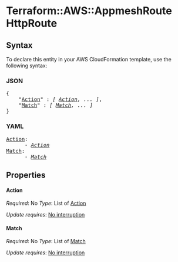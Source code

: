 # Terraform::AWS::AppmeshRoute HttpRoute

## Syntax

To declare this entity in your AWS CloudFormation template, use the following syntax:

### JSON

<pre>
{
    "<a href="#action" title="Action">Action</a>" : <i>[ <a href="httproute-action.md">Action</a>, ... ]</i>,
    "<a href="#match" title="Match">Match</a>" : <i>[ <a href="httproute-match.md">Match</a>, ... ]</i>
}
</pre>

### YAML

<pre>
<a href="#action" title="Action">Action</a>: <i>
      - <a href="httproute-action.md">Action</a></i>
<a href="#match" title="Match">Match</a>: <i>
      - <a href="httproute-match.md">Match</a></i>
</pre>

## Properties

#### Action

_Required_: No
_Type_: List of <a href="httproute-action.md">Action</a>

_Update requires_: [No interruption](https://docs.aws.amazon.com/AWSCloudFormation/latest/UserGuide/using-cfn-updating-stacks-update-behaviors.html#update-no-interrupt)

#### Match

_Required_: No
_Type_: List of <a href="httproute-match.md">Match</a>

_Update requires_: [No interruption](https://docs.aws.amazon.com/AWSCloudFormation/latest/UserGuide/using-cfn-updating-stacks-update-behaviors.html#update-no-interrupt)

